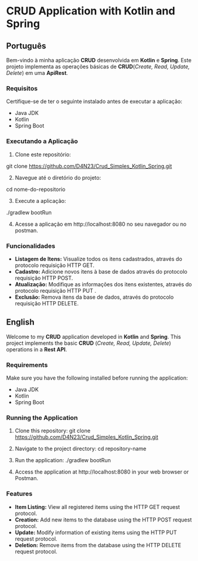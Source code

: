 # **CRUD Application with Kotlin and Spring**

## **Português**
Bem-vindo à minha aplicação **CRUD** desenvolvida em **Kotlin** e **Spring**. Este projeto implementa as operações básicas de **CRUD**(_Create, Read, Update, Delete_) em uma **ApiRest**.

### **Requisitos**
Certifique-se de ter o seguinte instalado antes de executar a aplicação:

+ Java JDK
+ Kotlin
+ Spring Boot

### **Executando a Aplicação**
1. Clone este repositório:

  git clone https://github.com/D4N23/Crud_Simples_Kotlin_Spring.git
  
2. Navegue até o diretório do projeto:
   
 cd nome-do-repositorio
  
3. Execute a aplicação:

 ./gradlew bootRun
  
4. Acesse a aplicação em http://localhost:8080 no seu navegador ou no postman.

### **Funcionalidades**

+ **Listagem de Itens:** Visualize todos os itens cadastrados, através do protocolo requisição HTTP GET.
+ **Cadastro:** Adicione novos itens à base de dados através do protocolo requisição HTTP POST.
+ **Atualização:** Modifique as informações dos itens existentes, através do protocolo requisição HTTP PUT .
+ **Exclusão:** Remova itens da base de dados, através do protocolo requisição HTTP DELETE.

## **English**
Welcome to my **CRUD** application developed in **Kotlin** and **Spring**. This project implements the basic **CRUD** (_Create, Read, Update, Delete_) operations in a **Rest API**.

### **Requirements**
Make sure you have the following installed before running the application:

+ Java JDK
+ Kotlin
+ Spring Boot

### **Running the Application**
1. Clone this repository:
git clone https://github.com/D4N23/Crud_Simples_Kotlin_Spring.git

2. Navigate to the project directory:
cd repository-name

3. Run the application:
./gradlew bootRun

4. Access the application at http://localhost:8080 in your web browser or Postman.

### **Features**
+ **Item Listing:** View all registered items using the HTTP GET request protocol.
+ **Creation:** Add new items to the database using the HTTP POST request protocol.
+ **Update:** Modify information of existing items using the HTTP PUT request protocol.
+ **Deletion:** Remove items from the database using the HTTP DELETE request protocol.

